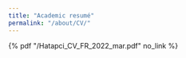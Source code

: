 ```yaml
---
title: "Academic resumé"
permalink: "/about/CV/"
---
```


{% pdf "/Hatapci_CV_FR_2022_mar.pdf" no_link %}